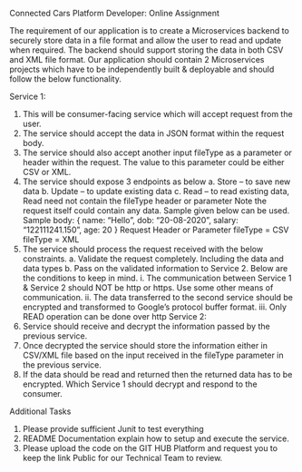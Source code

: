 Connected Cars Platform Developer: Online Assignment

The requirement of our application is to create a Microservices backend to securely store data in a file format and allow the user to read and update when required. The backend should support storing the data in both CSV and XML file format.
Our application should contain 2 Microservices projects which have to be independently built & deployable and should follow the below functionality.

Service 1:
1.	This will be consumer-facing service which will accept request from the user.
2.	The service should accept the data in JSON format within the request body.
3.	The service should also accept another input fileType as a parameter or header within the request. The value to this parameter could be either CSV or XML.
4.	The service should expose 3 endpoints as below
a.	Store – to save new data
b.	Update – to update existing data
c.	Read – to read existing data, Read need not contain the fileType header or parameter
Note the request itself could contain any data. Sample given below can be used.
Sample body:
{ name: “Hello”, dob: “20-08-2020”, salary: “122111241.150”, age: 20 }
Request Header or Parameter
fileType = CSV
fileType = XML
5.	The service should process the request received with the below constraints.
a.	Validate the request completely. Including the data and data types
b.	Pass on the validated information to Service 2. Below are the conditions to keep in mind.
i.	The communication between Service 1 & Service 2 should NOT be http or https. Use some other means of communication.
ii.	The data transferred to the second service should be encrypted and transformed to Google’s protocol buffer format.
iii.	Only READ operation can be done over http
Service 2:
1.	Service should receive and decrypt the information passed by the previous service.
2.	Once decrypted the service should store the information either in CSV/XML file based on the input received in the fileType parameter in the previous service.
3.	If the data should be read and returned then the returned data has to be encrypted. Which Service 1 should decrypt and respond to the consumer.

Additional Tasks
1.	Please provide sufficient Junit to test everything
2.	README Documentation explain how to setup and execute the service.
3.	Please upload the code on the GIT HUB Platform and request you to keep the link Public for our Technical Team to review.



